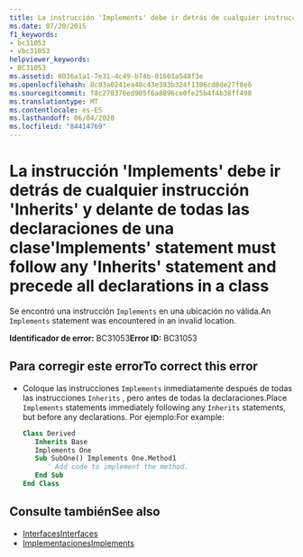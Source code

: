 ```yaml
---
title: La instrucción 'Implements' debe ir detrás de cualquier instrucción 'Inherits' y delante de todas las declaraciones de una clase
ms.date: 07/20/2015
f1_keywords:
- bc31053
- vbc31053
helpviewer_keywords:
- BC31053
ms.assetid: 8036a1a1-7e31-4c49-b74b-01601a548f3e
ms.openlocfilehash: 8c03a0241ea48c43e393b324f1306cd8de27f8e6
ms.sourcegitcommit: f8c270376ed905f6a8896ce0fe25b4f4b38ff498
ms.translationtype: MT
ms.contentlocale: es-ES
ms.lasthandoff: 06/04/2020
ms.locfileid: "84414769"
---
```

# <a name="implements-statement-must-follow-any-inherits-statement-and-precede-all-declarations-in-a-class"></a><span data-ttu-id="132f0-102">La instrucción 'Implements' debe ir detrás de cualquier instrucción 'Inherits' y delante de todas las declaraciones de una clase</span><span class="sxs-lookup"><span data-stu-id="132f0-102">'Implements' statement must follow any 'Inherits' statement and precede all declarations in a class</span></span>
<span data-ttu-id="132f0-103">Se encontró una instrucción `Implements` en una ubicación no válida.</span><span class="sxs-lookup"><span data-stu-id="132f0-103">An `Implements` statement was encountered in an invalid location.</span></span>  
  
 <span data-ttu-id="132f0-104">**Identificador de error:** BC31053</span><span class="sxs-lookup"><span data-stu-id="132f0-104">**Error ID:** BC31053</span></span>  
  
## <a name="to-correct-this-error"></a><span data-ttu-id="132f0-105">Para corregir este error</span><span class="sxs-lookup"><span data-stu-id="132f0-105">To correct this error</span></span>  
  
- <span data-ttu-id="132f0-106">Coloque las instrucciones `Implements` inmediatamente después de todas las instrucciones `Inherits` , pero antes de todas la declaraciones.</span><span class="sxs-lookup"><span data-stu-id="132f0-106">Place `Implements` statements immediately following any `Inherits` statements, but before any declarations.</span></span> <span data-ttu-id="132f0-107">Por ejemplo:</span><span class="sxs-lookup"><span data-stu-id="132f0-107">For example:</span></span>  
  
    ```vb  
    Class Derived  
       Inherits Base  
       Implements One  
       Sub SubOne() Implements One.Method1  
          ' Add code to implement the method.  
       End Sub  
    End Class  
    ```  
  
## <a name="see-also"></a><span data-ttu-id="132f0-108">Consulte también</span><span class="sxs-lookup"><span data-stu-id="132f0-108">See also</span></span>

- [<span data-ttu-id="132f0-109">Interfaces</span><span class="sxs-lookup"><span data-stu-id="132f0-109">Interfaces</span></span>](../programming-guide/language-features/interfaces/index.md)
- [<span data-ttu-id="132f0-110">Implementaciones</span><span class="sxs-lookup"><span data-stu-id="132f0-110">Implements</span></span>](../language-reference/statements/implements-clause.md)
